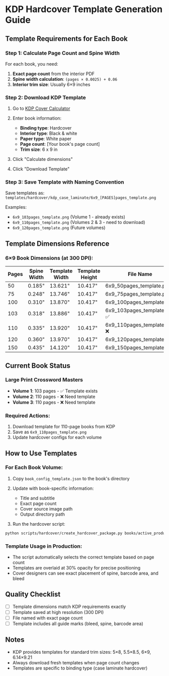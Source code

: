 # KDP Hardcover Template Generation Guide

## Template Requirements for Each Book

### Step 1: Calculate Page Count and Spine Width
For each book, you need:
1. **Exact page count** from the interior PDF
2. **Spine width calculation**: `(pages × 0.0025) + 0.06`
3. **Interior trim size**: Usually 6×9 inches

### Step 2: Download KDP Template
1. Go to [KDP Cover Calculator](https://kdp.amazon.com/en_US/cover-calculator)
2. Enter book information:
   - **Binding type**: Hardcover
   - **Interior type**: Black & white
   - **Paper type**: White paper
   - **Page count**: [Your book's page count]
   - **Trim size**: 6 x 9 in

3. Click "Calculate dimensions"
4. Click "Download Template"

### Step 3: Save Template with Naming Convention
Save templates as: `templates/hardcover/kdp_case_laminate/6x9_[PAGES]pages_template.png`

Examples:
- `6x9_103pages_template.png` (Volume 1 - already exists)
- `6x9_110pages_template.png` (Volumes 2 & 3 - need to download)
- `6x9_120pages_template.png` (Future volumes)

## Template Dimensions Reference

### 6×9 Book Dimensions (at 300 DPI):
| Pages | Spine Width | Template Width | Template Height | File Name |
|-------|-------------|----------------|-----------------|-----------|
| 50    | 0.185"      | 13.621"        | 10.417"         | 6x9_50pages_template.png |
| 75    | 0.248"      | 13.746"        | 10.417"         | 6x9_75pages_template.png |
| 100   | 0.310"      | 13.870"        | 10.417"         | 6x9_100pages_template.png |
| 103   | 0.318"      | 13.886"        | 10.417"         | 6x9_103pages_template.png ✅ |
| 110   | 0.335"      | 13.920"        | 10.417"         | 6x9_110pages_template.png ❌ |
| 120   | 0.360"      | 13.970"        | 10.417"         | 6x9_120pages_template.png |
| 150   | 0.435"      | 14.120"        | 10.417"         | 6x9_150pages_template.png |

## Current Book Status

### Large Print Crossword Masters
- **Volume 1**: 103 pages - ✅ Template exists
- **Volume 2**: 110 pages - ❌ Need template
- **Volume 3**: 110 pages - ❌ Need template

### Required Actions:
1. Download template for 110-page books from KDP
2. Save as `6x9_110pages_template.png`
3. Update hardcover configs for each volume

## How to Use Templates

### For Each Book Volume:
1. Copy `book_config_template.json` to the book's directory
2. Update with book-specific information:
   - Title and subtitle
   - Exact page count
   - Cover source image path
   - Output directory path

3. Run the hardcover script:
```bash
python scripts/hardcover/create_hardcover_package.py books/active_production/SERIES/VOLUME/hardcover_config.json
```

### Template Usage in Production:
- The script automatically selects the correct template based on page count
- Templates are overlaid at 30% opacity for precise positioning
- Cover designers can see exact placement of spine, barcode area, and bleed

## Quality Checklist
- [ ] Template dimensions match KDP requirements exactly
- [ ] Template saved at high resolution (300 DPI)
- [ ] File named with exact page count
- [ ] Template includes all guide marks (bleed, spine, barcode area)

## Notes
- KDP provides templates for standard trim sizes: 5×8, 5.5×8.5, 6×9, 6.14×9.21
- Always download fresh templates when page count changes
- Templates are specific to binding type (case laminate hardcover)